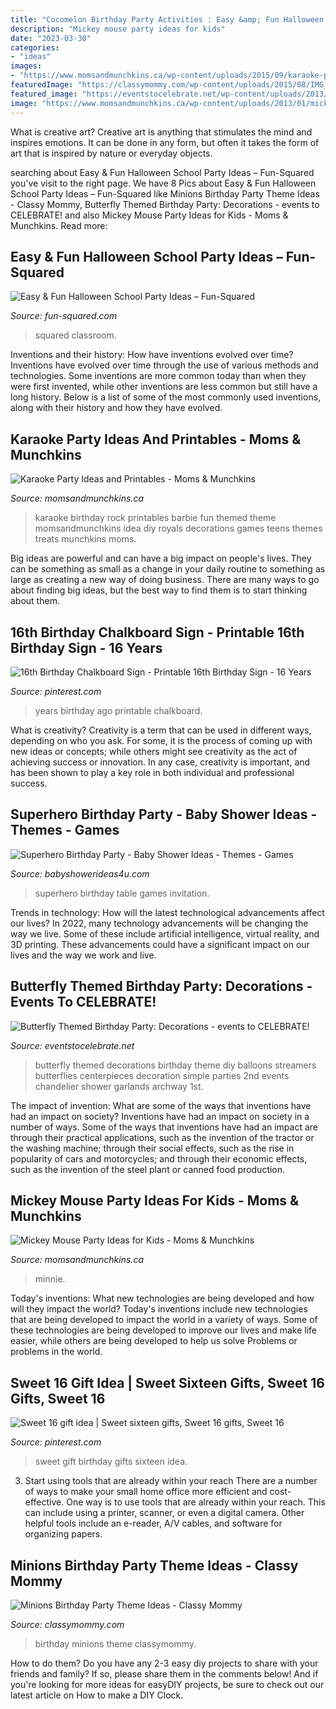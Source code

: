 ```yaml
---
title: "Cocomelon Birthday Party Activities : Easy &amp; Fun Halloween School Party Ideas – Fun-squared"
description: "Mickey mouse party ideas for kids"
date: "2023-03-30"
categories:
- "ideas"
images:
- "https://www.momsandmunchkins.ca/wp-content/uploads/2015/09/karaoke-party-ideas-9.jpg"
featuredImage: "https://classymommy.com/wp-content/uploads/2015/08/IMG_0598.jpg"
featured_image: "https://eventstocelebrate.net/wp-content/uploads/2013/07/Butterfly-Themed-Party-Butterfly-garlands-eventstocelebrate.net_-682x1024.jpg"
image: "https://www.momsandmunchkins.ca/wp-content/uploads/2013/01/mickey-mouse-party-table-8-m.jpg"
---
```



What is creative art?
Creative art is anything that stimulates the mind and inspires emotions. It can be done in any form, but often it takes the form of art that is inspired by nature or everyday objects.

	

		
searching about Easy &amp; Fun Halloween School Party Ideas – Fun-Squared you've visit to the right page. We have 8 Pics about Easy &amp; Fun Halloween School Party Ideas – Fun-Squared like Minions Birthday Party Theme Ideas - Classy Mommy, Butterfly Themed Birthday Party: Decorations - events to CELEBRATE! and also Mickey Mouse Party Ideas for Kids - Moms &amp; Munchkins. Read more:
		
    
## Easy &amp; Fun Halloween School Party Ideas – Fun-Squared

<img loading=lazy src="https://fun-squared.com/wp-content/uploads/2016/10/KidsHalloweenClassPartyIdeas.jpg" onerror="this.onerror=null;this.src='https://tse1.mm.bing.net/th?id=OIP.DN6U5TbuwMEi1UqqNagfhAHaKh&amp;pid=15.1';" alt="Easy &amp; Fun Halloween School Party Ideas – Fun-Squared">

_Source: fun-squared.com_

>squared classroom. 

	

Inventions and their history: How have inventions evolved over time?
Inventions have evolved over time through the use of various methods and technologies. Some inventions are more common today than when they were first invented, while other inventions are less common but still have a long history. Below is a list of some of the most commonly used inventions, along with their history and how they have evolved.

    
## Karaoke Party Ideas And Printables - Moms &amp; Munchkins

<img loading=lazy src="https://www.momsandmunchkins.ca/wp-content/uploads/2015/09/karaoke-party-ideas-9.jpg" onerror="this.onerror=null;this.src='https://tse1.mm.bing.net/th?id=OIP.v8TyBHAZFFv2BuQK2hj97gHaMB&amp;pid=15.1';" alt="Karaoke Party Ideas and Printables - Moms &amp; Munchkins">

_Source: momsandmunchkins.ca_

>karaoke birthday rock printables barbie fun themed theme momsandmunchkins idea diy royals decorations games teens themes treats munchkins moms. 

	

Big ideas are powerful and can have a big impact on people's lives. They can be something as small as a change in your daily routine to something as large as creating a new way of doing business. There are many ways to go about finding big ideas, but the best way to find them is to start thinking about them.

    
## 16th Birthday Chalkboard Sign - Printable 16th Birthday Sign - 16 Years

<img loading=lazy src="https://i.pinimg.com/736x/41/2a/c6/412ac632f91c7060e72f4edf26a9f62a.jpg" onerror="this.onerror=null;this.src='https://tse2.mm.bing.net/th?id=OIP.15v4_WytS84WKbKe3Q8jZAHaJQ&amp;pid=15.1';" alt="16th Birthday Chalkboard Sign - Printable 16th Birthday Sign - 16 Years">

_Source: pinterest.com_

>years birthday ago printable chalkboard. 

	

What is creativity?
Creativity is a term that can be used in different ways, depending on who you ask. For some, it is the process of coming up with new ideas or concepts; while others might see creativity as the act of achieving success or innovation. In any case, creativity is important, and has been shown to play a key role in both individual and professional success.

    
## Superhero Birthday Party - Baby Shower Ideas - Themes - Games

<img loading=lazy src="http://www.babyshowerideas4u.com/wp-content/uploads/2014/05/superhero-birthday-party-ideas-table-setting-little-capes-and-masks-682x1024.jpg" onerror="this.onerror=null;this.src='https://tse3.mm.bing.net/th?id=OIP.WqOaw8PXkrcZSVBjPyrcsgHaLH&amp;pid=15.1';" alt="Superhero Birthday Party - Baby Shower Ideas - Themes - Games">

_Source: babyshowerideas4u.com_

>superhero birthday table games invitation. 

	

Trends in technology: How will the latest technological advancements affect our lives?
In 2022, many technology advancements will be changing the way we live. Some of these include artificial intelligence, virtual reality, and 3D printing. These advancements could have a significant impact on our lives and the way we work and live.

    
## Butterfly Themed Birthday Party: Decorations - Events To CELEBRATE!

<img loading=lazy src="https://eventstocelebrate.net/wp-content/uploads/2013/07/Butterfly-Themed-Party-Butterfly-garlands-eventstocelebrate.net_-682x1024.jpg" onerror="this.onerror=null;this.src='https://tse2.mm.bing.net/th?id=OIP.gN3BhSdh06_qPKaIlbs7wwHaLH&amp;pid=15.1';" alt="Butterfly Themed Birthday Party: Decorations - events to CELEBRATE!">

_Source: eventstocelebrate.net_

>butterfly themed decorations birthday theme diy balloons streamers butterflies centerpieces decoration simple parties 2nd events chandelier shower garlands archway 1st. 

	

The impact of invention: What are some of the ways that inventions have had an impact on society?
Inventions have had an impact on society in a number of ways. Some of the ways that inventions have had an impact are through their practical applications, such as the invention of the tractor or the washing machine; through their social effects, such as the rise in popularity of cars and motorcycles; and through their economic effects, such as the invention of the steel plant or canned food production.

    
## Mickey Mouse Party Ideas For Kids - Moms &amp; Munchkins

<img loading=lazy src="https://www.momsandmunchkins.ca/wp-content/uploads/2013/01/mickey-mouse-party-table-8-m.jpg" onerror="this.onerror=null;this.src='https://tse4.mm.bing.net/th?id=OIP.ctOWDxJbBdMAKtNjaHaFIgHaLH&amp;pid=15.1';" alt="Mickey Mouse Party Ideas for Kids - Moms &amp; Munchkins">

_Source: momsandmunchkins.ca_

>minnie. 

	

Today's inventions: What new technologies are being developed and how will they impact the world?
Today's inventions include new technologies that are being developed to impact the world in a variety of ways. Some of these technologies are being developed to improve our lives and make life easier, while others are being developed to help us solve Problems or problems in the world.

    
## Sweet 16 Gift Idea | Sweet Sixteen Gifts, Sweet 16 Gifts, Sweet 16

<img loading=lazy src="https://i.pinimg.com/736x/3b/6a/61/3b6a611ee1195e10d9c0d77fd7a92bb5.jpg" onerror="this.onerror=null;this.src='https://tse4.mm.bing.net/th?id=OIP.yIGfwAnIzcKYjpeLQ-4Z0wHaNK&amp;pid=15.1';" alt="Sweet 16 gift idea | Sweet sixteen gifts, Sweet 16 gifts, Sweet 16">

_Source: pinterest.com_

>sweet gift birthday gifts sixteen idea. 

	

3) Start using tools that are already within your reach
There are a number of ways to make your small home office more efficient and cost-effective. One way is to use tools that are already within your reach. This can include using a printer, scanner, or even a digital camera. Other helpful tools include an e-reader, A/V cables, and software for organizing papers.

    
## Minions Birthday Party Theme Ideas - Classy Mommy

<img loading=lazy src="https://classymommy.com/wp-content/uploads/2015/08/IMG_0598.jpg" onerror="this.onerror=null;this.src='https://tse3.mm.bing.net/th?id=OIP.9BjioKepljnWhUz8jmRmqAHaKX&amp;pid=15.1';" alt="Minions Birthday Party Theme Ideas - Classy Mommy">

_Source: classymommy.com_

>birthday minions theme classymommy. 

	

How to do them?
Do you have any 2-3 easy diy projects to share with your friends and family? If so, please share them in the comments below! And if you're looking for more ideas for easyDIY projects, be sure to check out our latest article on How to make a DIY Clock.

